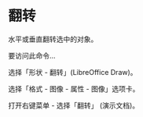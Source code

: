 
# 翻转

水平或垂直翻转选中的对象。

要访问此命令...

选择「形状 - 翻转」(LibreOffice Draw)。

选择「格式 - 图像 - 属性 - 图像」选项卡。

打开右键菜单 - 选择「翻转」 (演示文档)。
